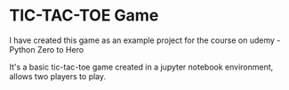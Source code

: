 # TIC-TAC-TOE Game

I have created this game as an example project for the course on udemy - Python Zero to Hero

It's a basic tic-tac-toe game created in a jupyter notebook environment, allows two players to play.

